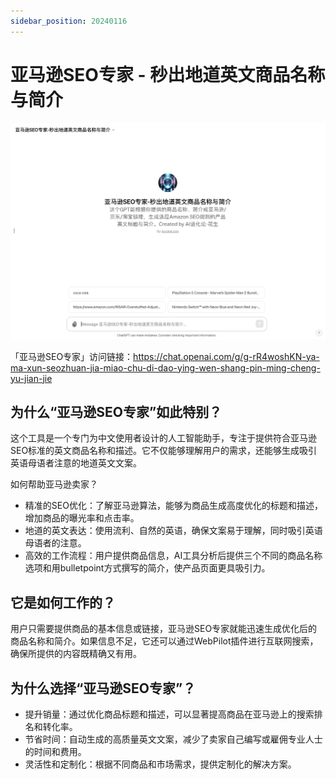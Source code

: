 ```yaml
---
sidebar_position: 20240116
---
```

# 亚马逊SEO专家 - 秒出地道英文商品名称与简介

![AMAZON_SEO_EXPERT](AMAZON_SEO_EXPERT.png)

「亚马逊SEO专家」访问链接：https://chat.openai.com/g/g-rR4woshKN-ya-ma-xun-seozhuan-jia-miao-chu-di-dao-ying-wen-shang-pin-ming-cheng-yu-jian-jie 

## 为什么“亚马逊SEO专家”如此特别？

这个工具是一个专门为中文使用者设计的人工智能助手，专注于提供符合亚马逊SEO标准的英文商品名称和描述。它不仅能够理解用户的需求，还能够生成吸引英语母语者注意的地道英文文案。

如何帮助亚马逊卖家？

- 精准的SEO优化：了解亚马逊算法，能够为商品生成高度优化的标题和描述，增加商品的曝光率和点击率。
- 地道的英文表达：使用流利、自然的英语，确保文案易于理解，同时吸引英语母语者的注意。
- 高效的工作流程：用户提供商品信息，AI工具分析后提供三个不同的商品名称选项和用bulletpoint方式撰写的简介，使产品页面更具吸引力。

## 它是如何工作的？

用户只需要提供商品的基本信息或链接，亚马逊SEO专家就能迅速生成优化后的商品名称和简介。如果信息不足，它还可以通过WebPilot插件进行互联网搜索，确保所提供的内容既精确又有用。

## 为什么选择“亚马逊SEO专家”？
- 提升销量：通过优化商品标题和描述，可以显著提高商品在亚马逊上的搜索排名和转化率。
- 节省时间：自动生成的高质量英文文案，减少了卖家自己编写或雇佣专业人士的时间和费用。
- 灵活性和定制化：根据不同商品和市场需求，提供定制化的解决方案。
